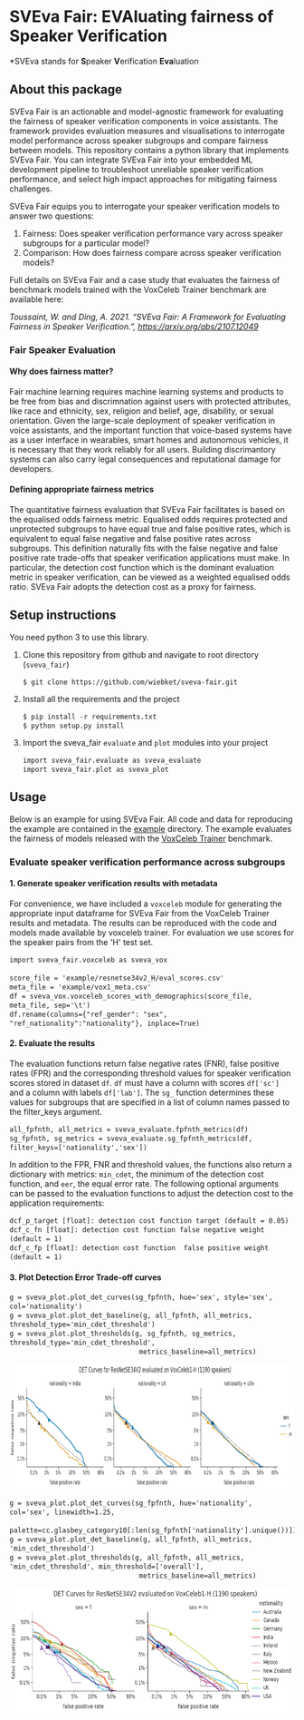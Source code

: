 # SVEva Fair: EVAluating fairness of Speaker Verification
\*SVEva stands for **S**peaker **V**erification **Eva**luation

## About this package
SVEva Fair is an actionable and model-agnostic framework for evaluating the fairness of speaker verification components in voice assistants. The framework provides evaluation measures and visualisations to interrogate model performance across speaker subgroups and compare fairness between models. This repository contains a python library that implements SVEva Fair. You can integrate SVEva Fair into your embedded ML development pipeline to troubleshoot unreliable speaker verification performance, and select high impact approaches for mitigating fairness challenges.

SVEva Fair equips you to interrogate your speaker verification models to answer two questions:

1. Fairness: Does speaker verification performance vary across speaker subgroups for a particular model?
2. Comparison: How does fairness compare across speaker verification models?

Full details on SVEva Fair and a case study that evaluates the fairness of benchmark models trained with the VoxCeleb Trainer benchmark are available here:

*Toussaint, W. and Ding, A. 2021. “SVEva Fair: A Framework for Evaluating Fairness in Speaker Verification.”, https://arxiv.org/abs/2107.12049* 

### Fair Speaker Evaluation

#### Why does fairness matter?
Fair machine learning requires machine learning systems and products to be free from bias and discrimnation against users with protected attributes, like race and ethnicity, sex, religion and belief, age, disability, or sexual orientation. Given the large-scale deployment of speaker verification in voice assistants, and the important function that voice-based systems have as a user interface in wearables, smart homes and autonomous vehicles, it is necessary that they work reliably for all users. Building discrimantory systems can also carry legal consequences and reputational damage for developers.

#### Defining appropriate fairness metrics
The quantitative fairness evaluation that SVEva Fair facilitates is based on the equalised odds fairness metric. Equalised odds requires protected and unprotected subgroups to have equal true and false positive rates, which is equivalent to equal false negative and false positive rates across subgroups. This definition naturally fits with the false negative and false positive rate trade-offs that speaker verification applications must make. In particular, the detection cost function which is the dominant evaluation metric in speaker verification, can be viewed as a weighted equalised odds ratio. SVEva Fair adopts the detection cost as a proxy for fairness.

## Setup instructions
You need python 3 to use this library.

1. Clone this repository from github and navigate to root directory (`sveva_fair`)
    ```
    $ git clone https://github.com/wiebket/sveva-fair.git
    ```
2. Install all the requirements and the project
    ```
    $ pip install -r requirements.txt
    $ python setup.py install
    ```
3. Import the sveva_fair `evaluate` and `plot` modules into your project
    ```
    import sveva_fair.evaluate as sveva_evaluate
    import sveva_fair.plot as sveva_plot
    ```

## Usage
Below is an example for using SVEva Fair. All code and data for reproducing the example are contained in the [example](example) directory. The example evaluates the fairness of models released with the <a href="https://github.com/clovaai/voxceleb_trainer" target="_blank">VoxCeleb Trainer</a> benchmark.

### Evaluate speaker verification performance across subgroups

#### 1. Generate speaker verification results with metadata

For convenience, we have included a `voxceleb` module for generating the appropriate input dataframe for SVEva Fair from the VoxCeleb Trainer results and metadata. The results can be reproduced with the code and models made available by voxceleb trainer. For evaluation we use scores for the speaker pairs from the 'H' test set.

```
import sveva_fair.voxceleb as sveva_vox

score_file = 'example/resnetse34v2_H/eval_scores.csv'
meta_file = 'example/vox1_meta.csv'
df = sveva_vox.voxceleb_scores_with_demographics(score_file, meta_file, sep='\t')
df.rename(columns={"ref_gender": "sex", "ref_nationality":"nationality"}, inplace=True)
```

#### 2. Evaluate the results 
The evaluation functions return false negative rates (FNR), false positive rates (FPR) and the corresponding threshold values for speaker verification scores stored in dataset `df`. `df` must have a column with scores `df['sc']` and a column with labels `df['lab']`. The `sg_` function determines these values for subgroups that are specified in a list of column names passed to the filter_keys argument.

```
all_fpfnth, all_metrics = sveva_evaluate.fpfnth_metrics(df)
sg_fpfnth, sg_metrics = sveva_evaluate.sg_fpfnth_metrics(df, filter_keys=['nationality','sex'])
```

In addition to the FPR, FNR and threshold values, the functions also return a dictionary with metrics: `min_cdet`, the minimum of the detection cost function, and `eer`, the equal error rate. The following optional arguments can be passed to the evaluation functions to adjust the detection cost to the application requirements:
```
dcf_p_target [float]: detection cost function target (default = 0.05)
dcf_c_fn [float]: detection cost function false negative weight (default = 1)
dcf_c_fp [float]: detection cost function  false positive weight (default = 1)
```

#### 3. Plot Detection Error Trade-off curves

```
g = sveva_plot.plot_det_curves(sg_fpfnth, hue='sex', style='sex', col='nationality') 
g = sveva_plot.plot_det_baseline(g, all_fpfnth, all_metrics, threshold_type='min_cdet_threshold')
g = sveva_plot.plot_thresholds(g, sg_fpfnth, sg_metrics, threshold_type='min_cdet_threshold', 
                                metrics_baseline=all_metrics)
```
<img src="example/figures/resnetse34v2_det_nationality.png" alt="example DET curves" height=220 align="centre"/>  

```
g = sveva_plot.plot_det_curves(sg_fpfnth, hue='nationality', col='sex', linewidth=1.25,
                               palette=cc.glasbey_category10[:len(sg_fpfnth['nationality'].unique())]) 
g = sveva_plot.plot_det_baseline(g, all_fpfnth, all_metrics, 'min_cdet_threshold')
g = sveva_plot.plot_thresholds(g, all_fpfnth, all_metrics, 'min_cdet_threshold', min_threshold=['overall'], 
                                metrics_baseline=all_metrics)
```
<img src="example/figures/resnetse34v2_det_sex.png" alt="example DET curves" height=220 align="centre"/>  

